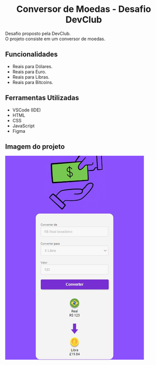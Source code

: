 # <div align="center"> Conversor de Moedas - Desafio DevClub </div>
Desafio proposto pela DevClub. <br>
O projeto consiste em um conversor de moedas.

## Funcionalidades
* Reais para Dólares.
* Reais para Euro.
* Reais para Libras.
* Reais para Bitcoins.

## Ferramentas Utilizadas
* VSCode (IDE)
* HTML
* CSS
* JavaScript
* Figma

## Imagem do projeto
<img src="./assets/img/imagem-readme-github.jpg">
